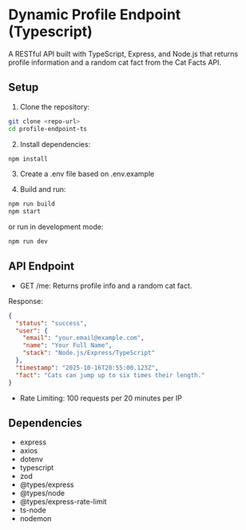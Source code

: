 # Dynamic Profile Endpoint (Typescript)

A RESTful API built with TypeScript, Express, and Node.js that returns profile information and a random cat fact from the Cat Facts API.

## Setup

1. Clone the repository:

```bash
git clone <repo-url>
cd profile-endpoint-ts
```

2. Install dependencies:

```bash
npm install
```

3. Create a .env file based on .env.example

4. Build and run:

```bash
npm run build
npm start
```

or run in development mode:

```bash
npm run dev
```

## API Endpoint

- GET /me: Returns profile info and a random cat fact.

Response:

```json
{
  "status": "success",
  "user": {
    "email": "your.email@example.com",
    "name": "Your Full Name",
    "stack": "Node.js/Express/TypeScript"
  },
  "timestamp": "2025-10-16T20:55:00.123Z",
  "fact": "Cats can jump up to six times their length."
}
```

- Rate Limiting: 100 requests per 20 minutes per IP

## Dependencies

- express
- axios
- dotenv
- typescript
- zod
- @types/express
- @types/node
- @types/express-rate-limit
- ts-node
- nodemon
